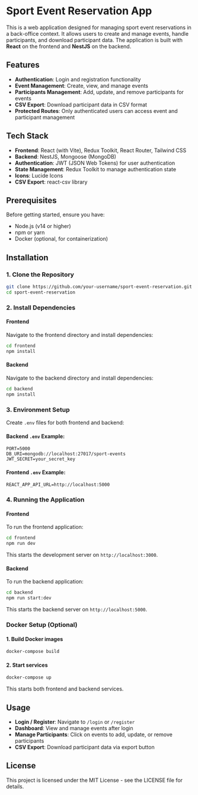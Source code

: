 # Sport Event Reservation App

This is a web application designed for managing sport event reservations in a back-office context. It allows users to create and manage events, handle participants, and download participant data. The application is built with **React** on the frontend and **NestJS** on the backend.

## Features

- **Authentication**: Login and registration functionality
- **Event Management**: Create, view, and manage events
- **Participants Management**: Add, update, and remove participants for events
- **CSV Export**: Download participant data in CSV format
- **Protected Routes**: Only authenticated users can access event and participant management

## Tech Stack

- **Frontend**: React (with Vite), Redux Toolkit, React Router, Tailwind CSS
- **Backend**: NestJS, Mongoose (MongoDB)
- **Authentication**: JWT (JSON Web Tokens) for user authentication
- **State Management**: Redux Toolkit to manage authentication state
- **Icons**: Lucide Icons
- **CSV Export**: react-csv library

## Prerequisites

Before getting started, ensure you have:

- Node.js (v14 or higher)
- npm or yarn
- Docker (optional, for containerization)

## Installation

### 1. Clone the Repository

```bash
git clone https://github.com/your-username/sport-event-reservation.git
cd sport-event-reservation
```

### 2. Install Dependencies

#### Frontend
Navigate to the frontend directory and install dependencies:

```bash
cd frontend
npm install
```

#### Backend
Navigate to the backend directory and install dependencies:

```bash
cd backend
npm install
```

### 3. Environment Setup

Create `.env` files for both frontend and backend:

#### Backend `.env` Example:
```
PORT=5000
DB_URI=mongodb://localhost:27017/sport-events
JWT_SECRET=your_secret_key
```

#### Frontend `.env` Example:
```
REACT_APP_API_URL=http://localhost:5000
```

### 4. Running the Application

#### Frontend
To run the frontend application:

```bash
cd frontend
npm run dev
```
This starts the development server on `http://localhost:3000`.

#### Backend
To run the backend application:

```bash
cd backend
npm run start:dev
```
This starts the backend server on `http://localhost:5000`.

### Docker Setup (Optional)

#### 1. Build Docker images
```bash
docker-compose build
```

#### 2. Start services
```bash
docker-compose up
```
This starts both frontend and backend services.

## Usage

- **Login / Register**: Navigate to `/login` or `/register`
- **Dashboard**: View and manage events after login
- **Manage Participants**: Click on events to add, update, or remove participants
- **CSV Export**: Download participant data via export button

## License

This project is licensed under the MIT License - see the LICENSE file for details.